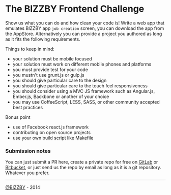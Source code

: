 # The BIZZBY Frontend Challenge

Show us what you can do and how clean your code is! Write a web app that emulates BIZZBY app `job creation` screen, you can download the app from the AppStore. Alternatively you can provide a project you authored as long as it fits the following requirements.

Things to keep in mind:

* your solution must be mobile focused
* your solution must work on different mobile phones and platforms
* you must provide test for your code
* you mustn't use grunt.js or gulp.js
* you should give particular care to the design
* you should give particular care to the touch feel responsiveness
* you should consider using a MVC JS framework such as Angular.js, Ember.js, Backbone or another of your choice
* you may use CoffeeScript, LESS, SASS, or other community accepted best practices

Bonus point

* use of Facebook react.js framework
* contributing on open source projects
* use your own build script like Makefile

### Submission notes

You can just submit a PR here, create a private repo for free on [GitLab](https://www.gitlab.com/?gclid=CLCBmaWM474CFaMSwwodAqIAqw) or [Bitbucket](https://bitbucket.org/), or just send us the repo by email as long as it is a git repository. Whatever you prefer.

--- 

[@BIZZBY](https://twitter.com/bizzby) - 2014
